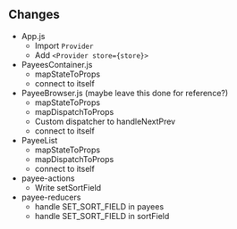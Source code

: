 ## Changes
* App.js
  * Import `Provider`
  * Add `<Provider store={store}>`
* PayeesContainer.js
  * mapStateToProps
  * connect to itself
* PayeeBrowser.js (maybe leave this done for reference?)
  * mapStateToProps
  * mapDispatchToProps
  * Custom dispatcher to handleNextPrev
  * connect to itself
* PayeeList
  * mapStateToProps
  * mapDispatchToProps
  * connect to itself
* payee-actions
  * Write setSortField
* payee-reducers
  * handle SET_SORT_FIELD in payees
  * handle SET_SORT_FIELD in sortField
  
  